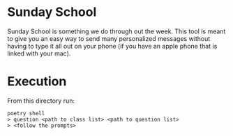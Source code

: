 # Sunday School

Sunday School is something we do through out the week. This tool is meant to give you an easy way to send many personalized messages without having to type it all out on your phone (if you have an apple phone that is linked with your mac).

# Execution

From this directory run:

```commandLine
poetry shell
> question <path to class list> <path to question list>
> <follow the prompts>
```
